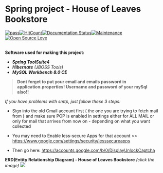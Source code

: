 # Spring project - House of Leaves Bookstore

[![pass](https://travis-ci.org/patrykkrawczyk/TDDAndDesignPatternsExample.svg?branch=master)](https://github.com/ZoranKJava/Project_1_StudentAdministration/blob/master/README.md#demo)[![HitCount](http://hits.dwyl.io/{ZoranKJava}/{Spring}.svg)](http://hits.dwyl.io/{username}/{ZoranKJava})[![Documentation Status](https://readthedocs.org/projects/ansicolortags/badge/?version=latest)](https://github.com/ZoranKJava/Project_1_StudentAdministration/tree/master/StudentAdministration)[![Maintenance](https://img.shields.io/badge/Maintained%3F-yes-green.svg)](https://github.com/ZoranKJava/Project_1_StudentAdministration/graphs/commit-activity)[![Open Source Love](https://badges.frapsoft.com/os/v3/open-source.png?v=103)](https://www.eclipse.org/photon/)
<br>
<br>

<b>Software used for making this project:</b>
* <i><b>Spring ToolSuite4</b></i>
* <i><b>Hibernate</b></i><i> (JBOSS Tools)</i>
* <i><b>MySQL Workbench 8.0 CE</b></i>

><b>Dont forget to put your email and emails password in application.properties! Username and password of your mySql also!!</b>

<i>If you have problems with smtp, just follow these 3 steps:</i>
* Sign into the old Gmail account first ( the one you are trying to fetch mail from ) and make sure POP is enabled in settings either for ALL MAIL or only for mail that arrives from now on - depending on what you want collected

* You may need to Enable less-secure Apps for that account >> https://www.google.com/settings/security/lesssecureapps

* Then go here: https://accounts.google.com/b/0/DisplayUnlockCaptcha


<b>ERD(Entity Relationship Diagram) - House of Leaves Bookstore</b><i> (click the image)</i>
<a href="https://github.com/ZoranKJava/Project-2-Bookstore/blob/master/ERD%20-%20House%20of%20Leaves%20Bookstore.xml"><img href="*" src="https://github.com/ZoranKJava/gifs/blob/master/ERD.jpg"></a>

